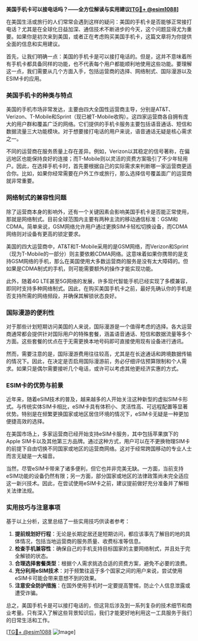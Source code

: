**美国手机卡可以接电话吗？——全方位解读与实用建议[[TG💪+ @esim1088](https://t.me/s/esim1088)]**

在美国生活或旅行的人们常常会遇到这样的疑问：美国的手机卡是否能够正常接打电话？尤其是在全球化日益加深、通信技术不断进步的今天，这个问题显得尤为重要。如果你是初次来到美国，或者正在考虑购买美国手机卡，这篇文章将为你提供全面的信息和实用建议。

首先，让我们明确一点：美国的手机卡是可以接打电话的。但是，这并不意味着所有手机卡都具备同样的功能，也不代表每个用户都能顺利地使用这些功能。要理解这一点，我们需要从几个方面入手，包括运营商的选择、网络制式、国际漫游以及ESIM卡的应用。

### 美国手机卡的种类与特点

美国的手机市场非常发达，主要由四大全国性运营商主导，分别是AT&T、Verizon、T-Mobile和Sprint（现已被T-Mobile收购）。这四家运营商各自拥有庞大的用户群和覆盖广泛的网络。它们提供的手机卡服务主要包括语音通话、短信和数据流量三大功能模块。对于想要接打电话的用户来说，语音通话无疑是核心需求之一。

不同的运营商在服务质量上存在差异。例如，Verizon以其稳定的信号著称，在偏远地区也能保持良好的连接；而T-Mobile则以灵活的资费方案吸引了不少年轻用户。因此，在选择手机卡时，首先要根据自己的实际需求来判断哪一家运营商更适合你。比如，如果你经常需要在户外工作或旅行，那么选择信号覆盖面广的运营商就非常重要。

### 网络制式的兼容性问题

除了运营商本身的影响外，还有一个关键因素会影响美国手机卡是否能正常使用，那就是网络制式。目前全球范围内主要有两种主流的移动通信标准：GSM和CDMA。简单来说，GSM网络允许用户通过更换SIM卡轻松切换设备，而CDMA网络则对设备有更高的锁定要求。

美国的四大运营商中，AT&T和T-Mobile采用的是GSM网络，而Verizon和Sprint（现为T-Mobile的一部分）则主要依赖CDMA网络。这意味着如果你携带的是支持GSM网络的手机，那么在美国使用大多数运营商的服务是没有太大障碍的。但如果是CDMA制式的手机，则可能需要额外的操作才能实现功能。

此外，随着4G LTE甚至5G网络的发展，许多现代智能手机已经实现了多模兼容，即同时支持多种网络制式。因此，在购买美国手机卡之前，最好先确认你的手机是否支持所需的网络频段，并确保其解锁状态良好。

### 国际漫游的便利性

对于那些计划短期访问美国的人来说，国际漫游是一个值得考虑的选择。各大运营商通常都会提供针对国际用户的特殊套餐，涵盖语音通话、短信和数据流量等多个方面。这些套餐的优点在于无需更换本地号码即可直接使用现有设备进行通讯。

然而，需要注意的是，国际漫游费用往往较高，尤其是在长途通话和跨境数据传输的情况下。因此，在决定是否启用国际漫游前，务必仔细评估预算限制和个人需求。如果只是偶尔需要接听几个电话，或许可以考虑其他更经济实惠的方式。

### ESIM卡的优势与前景

近年来，随着eSIM技术的普及，越来越多的人开始关注这种新型的虚拟SIM卡形式。与传统实体SIM卡相比，eSIM卡具有体积小、灵活性高、可远程配置等显著优势。特别是在频繁更换国家或地区居住环境的情况下，eSIM卡无疑是一种更加便捷高效的选择。

在美国市场上，多家运营商已经开始支持eSIM卡服务，其中包括苹果旗下的Apple SIM卡以及其他第三方品牌。通过这种方式，用户可以在不更换物理SIM卡的前提下自由切换不同国家或地区的运营商网络。这对于经常跨国移动的专业人士而言无疑是一大福音。

当然，尽管eSIM卡带来了诸多便利，但它也并非完美无缺。一方面，当前支持eSIM功能的设备仍然有限；另一方面，部分国家或地区的法律政策尚未完全适应这一新兴技术。因此，在尝试使用eSIM卡之前，建议提前做好充分准备并了解相关法律法规。

### 实用技巧与注意事项

基于以上分析，这里总结了一些实用技巧供读者参考：

1. **提前规划好行程**：无论是长期定居还是短期访问，都应该事先了解目的地的具体情况，包括当地运营商的服务质量、收费标准等信息。
2. **检查手机兼容性**：确保自己的手机支持目标国家的主要网络制式，并且处于完全解锁的状态。
3. **合理选择套餐类型**：根据个人需求挑选合适的资费方案，避免不必要的浪费。
4. **充分利用eSIM技术**：对于频繁往返于多个国家之间的用户来说，尝试使用eSIM卡可能会带来意想不到的效果。
5. **注意安全防护措施**：在国外使用手机时一定要提高警惕，防止个人信息泄露或遭受诈骗。

总之，美国手机卡是可以接打电话的，但这背后涉及到一系列复杂的技术细节和商业考量。只有深入了解这些背景知识后，我们才能更好地利用这一工具服务于我们的日常生活和工作。

[[TG💪+ @esim1088](https://t.me/s/esim1088) ![Image](https://i.postimg.cc/4NQfJmqS/Snipaste-2025-05-13-00-14-12.png)]